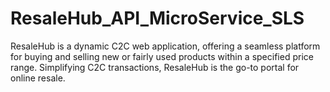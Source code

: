 # ResaleHub_API_MicroService_SLS
 ResaleHub is a dynamic C2C web application, offering a seamless platform for buying and selling new or fairly used products within a specified price range.  Simplifying C2C transactions, ResaleHub is the go-to portal for online resale.
